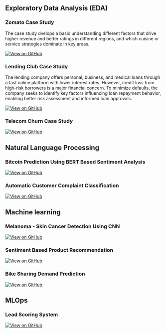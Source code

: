 ## Exploratory Data Analysis (EDA)

### Zomato Case Study
The case study dvelops a basic understanding different factors that drive higher revenue and better ratings in different regions, and which cuisine or service strategies dominate in key areas.

[![View on GitHub](https://img.shields.io/badge/GitHub-View_on_GitHub-blue?logo=GitHub)](https://github.com/nazneenansari/ZomatoCaseStudy)


### Lending Club Case Study 
The lending company offers personal, business, and medical loans through a fast online platform with lower interest rates. However, credit loss from high-risk borrowers is a major financial concern. To minimize defaults, the company seeks to identify key factors influencing loan repayment behavior, enabling better risk assessment and informed loan approvals.

[![View on GitHub](https://img.shields.io/badge/GitHub-View_on_GitHub-blue?logo=GitHub)](https://github.com/nazneenansari/LendingClubCaseStudy)

### Telecom Churn Case Study 


[![View on GitHub](https://img.shields.io/badge/GitHub-View_on_GitHub-blue?logo=GitHub)](https://github.com/nazneenansari/TelecomChurnCaseStudy)


## Natural Language Processing

### Bitcoin Prediction Using BERT Based Sentiment Analysis


[![View on GitHub](https://img.shields.io/badge/GitHub-View_on_GitHub-blue?logo=GitHub)](https://github.com/nazneenansari/Bitcoin-Price-Prediction-Using-BERT-based-Sentiment-Model)

### Automatic Customer Complaint Classification


[![View on GitHub](https://img.shields.io/badge/GitHub-View_on_GitHub-blue?logo=GitHub)](https://github.com/nazneenansari/Automatic-Customer-Complaint-Classification)

## Machine learning

### Melanoma - Skin Cancer Detection Using CNN

[![View on GitHub](https://img.shields.io/badge/GitHub-View_on_GitHub-blue?logo=GitHub)](https://github.com/nazneenansari/MelanomaDetection)

### Sentiment Based Product Recommendation


[![View on GitHub](https://img.shields.io/badge/GitHub-View_on_GitHub-blue?logo=GitHub)](https://github.com/nazneenansari/Sentiment-Based-Product-Recommendation)

### Bike Sharing Demand Prediction


[![View on GitHub](https://img.shields.io/badge/GitHub-View_on_GitHub-blue?logo=GitHub)](https://github.com/nazneenansari/Bike-Sharing-Demand-Prediction)

## MLOps


### Lead Scoring System


[![View on GitHub](https://img.shields.io/badge/GitHub-View_on_GitHub-blue?logo=GitHub)](https://github.com/nazneenansari/Automatic-Customer-Complaint-Classification)

